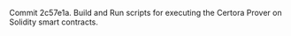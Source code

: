 Commit 2c57e1a.                    Build and Run scripts for executing the Certora Prover on Solidity smart contracts.